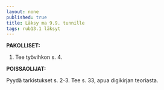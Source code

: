 ```yaml
---
layout: none
published: true
title: Läksy ma 9.9. tunnille
tags: rub13.1 läksyt
---
```

**PAKOLLISET:**

1. Tee työvihkon s. 4.

**POISSAOLIJAT:**

Pyydä tarkistukset s. 2-3. Tee s. 33, apua digikirjan teoriasta.
